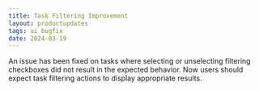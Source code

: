 ```yaml
---
title: Task Filtering Improvement
layout: productupdates
tags: ui bugfix
date: 2024-03-19
---
```

An issue has been fixed on tasks where selecting or unselecting filtering checkboxes did not result in the expected behavior. Now users should expect task filtering actions to display appropriate results. 
